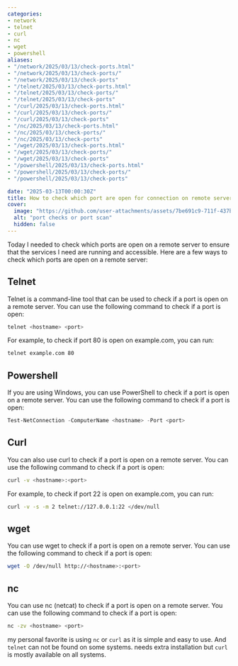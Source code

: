 ```yaml
---
categories:
- network
- telnet
- curl
- nc
- wget
- powershell
aliases:
- "/network/2025/03/13/check-ports.html"
- "/network/2025/03/13/check-ports/"
- "/network/2025/03/13/check-ports"
- "/telnet/2025/03/13/check-ports.html"
- "/telnet/2025/03/13/check-ports/"
- "/telnet/2025/03/13/check-ports"
- "/curl/2025/03/13/check-ports.html"
- "/curl/2025/03/13/check-ports/"
- "/curl/2025/03/13/check-ports"
- "/nc/2025/03/13/check-ports.html"
- "/nc/2025/03/13/check-ports/"
- "/nc/2025/03/13/check-ports"
- "/wget/2025/03/13/check-ports.html"
- "/wget/2025/03/13/check-ports/"
- "/wget/2025/03/13/check-ports"
- "/powershell/2025/03/13/check-ports.html"
- "/powershell/2025/03/13/check-ports/"
- "/powershell/2025/03/13/check-ports"

date: "2025-03-13T00:00:30Z"
title: How to check which port are open for connection on remote server
cover:
  image: "https://github.com/user-attachments/assets/7be691c9-711f-437b-880b-82c2fb2d8052"
  alt: "port checks or port scan"
  hidden: false
---
```

Today I needed to check which ports are open on a remote server to ensure that the services I need are running and accessible. Here are a few ways to check which ports are open on a remote server:
## Telnet
Telnet is a command-line tool that can be used to check if a port is open on a remote server. You can use the following command to check if a port is open:
```bash
telnet <hostname> <port>
```
For example, to check if port 80 is open on example.com, you can run:
```bash
telnet example.com 80
```
## Powershell
If you are using Windows, you can use PowerShell to check if a port is open on a remote server. You can use the following command to check if a port is open:
```powershell
Test-NetConnection -ComputerName <hostname> -Port <port>
```
## Curl
You can also use curl to check if a port is open on a remote server. You can use the following command to check if a port is open:
```bash
curl -v <hostname>:<port>
```
For example, to check if port 22 is open on example.com, you can run:
```bash
curl -v -s -m 2 telnet://127.0.0.1:22 </dev/null
```
## wget
You can use wget to check if a port is open on a remote server. You can use the following command to check if a port is open:
```bash
wget -O /dev/null http://<hostname>:<port>
```
## nc
You can use nc (netcat) to check if a port is open on a remote server. You can use the following command to check if a port is open:
```bash
nc -zv <hostname> <port>
```
my personal favorite is using `nc` or `curl` as it is simple and easy to use. And `telnet` can not be found on some systems. needs extra installation but `curl` is mostly available on all systems.
